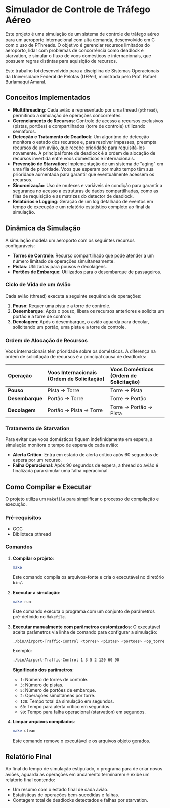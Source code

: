 # Simulador de Controle de Tráfego Aéreo

Este projeto é uma simulação de um sistema de controle de tráfego aéreo para um aeroporto internacional com alta demanda, desenvolvido em C com o uso de PThreads. O objetivo é gerenciar recursos limitados do aeroporto, lidar com problemas de concorrência como deadlock e starvation, e simular o fluxo de voos domésticos e internacionais, que possuem regras distintas para aquisição de recursos.

Este trabalho foi desenvolvido para a disciplina de Sistemas Operacionais da Universidade Federal de Pelotas (UFPel), ministrada pelo Prof. Rafael Burlamaqui Amaral.

## Conceitos Implementados

* **Multithreading**: Cada avião é representado por uma thread (`pthread`), permitindo a simulação de operações concorrentes.
* **Gerenciamento de Recursos**: Controle de acesso a recursos exclusivos (pistas, portões) e compartilhados (torre de controle) utilizando semáforos.
* **Detecção e Tratamento de Deadlock**: Um algoritmo de detecção monitora o estado dos recursos e, para resolver impasses, preempta recursos de um avião, que recebe prioridade para requisitá-los novamente. A principal fonte de deadlock é a ordem de alocação de recursos invertida entre voos domésticos e internacionais.
* **Prevenção de Starvation**: Implementação de um sistema de "aging" em uma fila de prioridade. Voos que esperam por muito tempo têm sua prioridade aumentada para garantir que eventualmente acessem os recursos.
* **Sincronização**: Uso de mutexes e variáveis de condição para garantir a segurança no acesso a estruturas de dados compartilhadas, como as filas de requisição e as matrizes do detector de deadlock.
* **Relatórios e Logging**: Geração de um log detalhado de eventos em tempo de execução e um relatório estatístico completo ao final da simulação.

## Dinâmica da Simulação

A simulação modela um aeroporto com os seguintes recursos configuráveis:
* **Torres de Controle**: Recurso compartilhado que pode atender a um número limitado de operações simultaneamente.
* **Pistas**: Utilizadas para pousos e decolagens.
* **Portões de Embarque**: Utilizados para o desembarque de passageiros.

### Ciclo de Vida de um Avião

Cada avião (thread) executa a seguinte sequência de operações:
1.  **Pouso**: Requer uma pista e a torre de controle.
2.  **Desembarque**: Após o pouso, libera os recursos anteriores e solicita um portão e a torre de controle.
3.  **Decolagem**: Após o desembarque, o avião aguarda para decolar, solicitando um portão, uma pista e a torre de controle.

### Ordem de Alocação de Recursos

Voos internacionais têm prioridade sobre os domésticos. A diferença na ordem de solicitação de recursos é a principal causa de deadlocks:

| Operação | Voos Internacionais (Ordem de Solicitação) | Voos Domésticos (Ordem de Solicitação) |
| :--- | :--- | :--- |
| **Pouso** | Pista → Torre | Torre → Pista |
| **Desembarque** | Portão → Torre | Torre → Portão |
| **Decolagem** | Portão → Pista → Torre | Torre → Portão → Pista |

### Tratamento de Starvation

Para evitar que voos domésticos fiquem indefinidamente em espera, a simulação monitora o tempo de espera de cada avião:
* **Alerta Crítico**: Entra em estado de alerta crítico após 60 segundos de espera por um recurso.
* **Falha Operacional**: Após 90 segundos de espera, a thread do avião é finalizada para simular uma falha operacional.

## Como Compilar e Executar

O projeto utiliza um `Makefile` para simplificar o processo de compilação e execução.

### Pré-requisitos
* GCC
* Biblioteca pthread

### Comandos

1.  **Compilar o projeto**:
    ```bash
    make
    ```
    Este comando compila os arquivos-fonte e cria o executável no diretório `bin/`.

2.  **Executar a simulação**:
    ```bash
    make run
    ```
    Este comando executa o programa com um conjunto de parâmetros pré-definido no `Makefile`.

3.  **Executar manualmente com parâmetros customizados**:
    O executável aceita parâmetros via linha de comando para configurar a simulação:
    ```bash
    ./bin/Airport-Traffic-Control <torres> <pistas> <portoes> <op_torres> <tempo_total> <alerta_critico> <falha>
    ```
    Exemplo:
    ```bash
    ./bin/Airport-Traffic-Control 1 3 5 2 120 60 90
    ```
    **Significado dos parâmetros**:
    * `1`: Número de torres de controle.
    * `3`: Número de pistas.
    * `5`: Número de portões de embarque.
    * `2`: Operações simultâneas por torre.
    * `120`: Tempo total da simulação em segundos.
    * `60`: Tempo para alerta crítico em segundos.
    * `90`: Tempo para falha operacional (starvation) em segundos.

4.  **Limpar arquivos compilados**:
    ```bash
    make clean
    ```
    Este comando remove o executável e os arquivos objeto gerados.

## Relatório Final

Ao final do tempo de simulação estipulado, o programa para de criar novos aviões, aguarda as operações em andamento terminarem e exibe um relatório final contendo:
* Um resumo com o estado final de cada avião.
* Estatísticas de operações bem-sucedidas e falhas.
* Contagem total de deadlocks detectados e falhas por starvation.